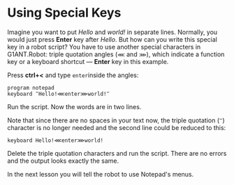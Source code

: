 # Using Special Keys

Imagine you want to put _Hello_ and _world!_ in separate lines. Normally, you would just press **Enter** key after _Hello_. But how can you write this special key in a robot script? You have to use another special characters in G1ANT.Robot: triple quotation angles (`⋘` and `⋙`), which indicate a function key or a keyboard shortcut — **Enter** key in this example.

Press **ctrl+<** and type `enter`inside the angles:

```G1ANT
program notepad
keyboard ‴Hello!⋘enter⋙world!‴
```

Run the script. Now the words are in two lines.

Note that since there are no spaces in your text now, the triple quotation (`‴`) character is no longer needed and the second line could be reduced to this:

```G1ANT
keyboard Hello!⋘enter⋙world!
```

Delete the triple quotation characters and run the script. There are no errors and the output looks exactly the same.

In the next lesson you will tell the robot to use Notepad's menus.
